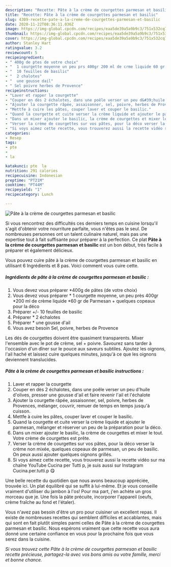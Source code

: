 ```yaml
---
description: "Recette: Pâte à la crème de courgettes parmesan et basilic"
title: "Recette: Pâte à la crème de courgettes parmesan et basilic"
slug: 4309-recette-pate-a-la-creme-de-courgettes-parmesan-et-basilic
date: 2020-11-22T08:36:11.036Z
image: https://img-global.cpcdn.com/recipes/eaa5de39a5a9b9c3/751x532cq70/pate-a-la-creme-de-courgettes-parmesan-et-basilic-photo-principale-de-la-recette.jpg
thumbnail: https://img-global.cpcdn.com/recipes/eaa5de39a5a9b9c3/751x532cq70/pate-a-la-creme-de-courgettes-parmesan-et-basilic-photo-principale-de-la-recette.jpg
cover: https://img-global.cpcdn.com/recipes/eaa5de39a5a9b9c3/751x532cq70/pate-a-la-creme-de-courgettes-parmesan-et-basilic-photo-principale-de-la-recette.jpg
author: Stanley Hart
ratingvalue: 3.2
reviewcount: 5
recipeingredient:
- " 400g de ptes de votre choix"
- "  1 courgette moyenne un peu prs 400gr 200 ml de crme liquide 60 gr de Parmesan   quelques copeaux pour la dco"
- "  10 feuilles de basilic"
- "  2 chalotes"
- "  une gousse dail"
- " Sel poivre herbes de Provence"
recipeinstructions:
- "Laver et rapper la courgette"
- "Couper en dès 2 échalotes, dans une poêle verser un peu d&#39;huile d&#39;olives, presser une gousse d&#39;ail et faire revenir l&#39;ail et l&#39;échalote"
- "Ajouter la courgette râpée, assaisonner, sel, poivre, herbes de Provences, mélanger, couvrir, remuer de temps en temps jusqu&#39;à cuisson."
- "Mettfe à cuire les pâtes, couper laver et couper le basilic."
- "Quand la courgette et cuite verser la crème liquide et ajouter le parmesan, mélanger et réserver un peu de la préparation pour la déco."
- "Dans un mixer ajouter le basilic, la crème de courgettes et mixer le tout. Votre crème de courgettes est prête."
- "Verser la crème de courgettes sur vos pâtes, pour la déco verser la crème non mixée, quelques copeaux de parmesan, un peu de basilic. On peux aussi ajouter quelques oignons grillés."
- "Si voys aimez cette recette, vous trouverez aussi la recette vidéo sur ma chaîne YouTube Cucina per Tutti p, je suis aussi sur Instagram Cucina.per.tutti.p 😋"
categories:
- Resep
tags:
- pte
- 
- la

katakunci: pte  la 
nutrition: 291 calories
recipecuisine: Indonesian
preptime: "PT21M"
cooktime: "PT44M"
recipeyield: "1"
recipecategory: Lunch

---
```



![Pâte à la crème de courgettes parmesan et basilic](https://img-global.cpcdn.com/recipes/eaa5de39a5a9b9c3/751x532cq70/pate-a-la-creme-de-courgettes-parmesan-et-basilic-photo-principale-de-la-recette.jpg)

Si vous rencontrez des difficultés ces derniers temps en cuisine lorsqu'il s'agit d'obtenir votre nourriture parfaite, vous n'êtes pas le seul. De nombreuses personnes ont un talent culinaire naturel, mais pas une expertise tout à fait suffisante pour préparer à la perfection. Ce plat <strong> Pâte à la crème de courgettes parmesan et basilic </strong> est un bon début, très facile à préparer et également délicieux.

<!--inarticleads1-->

Vous pouvez cuire pâte à la crème de courgettes parmesan et basilic en utilisant 6 Ingrédients et 8 pas. Voici comment vous cuire cette.

##### Ingrédients de pâte à la crème de courgettes parmesan et basilic :

1. Vous devez vous préparer  *400g de pâtes (de votre choix)
1. Vous devez vous préparer  * 1 courgette moyenne, un peu près 400gr *200 ml de crème liquide *60 gr de Parmesan  + quelques copeaux pour la déco
1. Préparer  +/- 10 feuilles de basilic
1. Préparer  * 2 échalotes
1. Préparer  * une gousse d&#39;ail
1. Vous avez besoin  Sel, poivre, herbes de Provence


Les dés de courgettes doivent être quasiment transparents. Mixer l&#39;ensemble avec le pot de crème, sel + poivre. Savourez sans tarder à l&#39;occasion d&#39;un dîner sur le pouce aux saveurs subtiles. Ajoutez les oignons, l&#39;ail haché et laissez cuire quelques minutes, jusqu&#39;à ce que les oignons deviennent translucides. 

<!--inarticleads2-->

##### Pâte à la crème de courgettes parmesan et basilic instructions :

1. Laver et rapper la courgette
1. Couper en dès 2 échalotes, dans une poêle verser un peu d&#39;huile d&#39;olives, presser une gousse d&#39;ail et faire revenir l&#39;ail et l&#39;échalote
1. Ajouter la courgette râpée, assaisonner, sel, poivre, herbes de Provences, mélanger, couvrir, remuer de temps en temps jusqu&#39;à cuisson.
1. Mettfe à cuire les pâtes, couper laver et couper le basilic.
1. Quand la courgette et cuite verser la crème liquide et ajouter le parmesan, mélanger et réserver un peu de la préparation pour la déco.
1. Dans un mixer ajouter le basilic, la crème de courgettes et mixer le tout. Votre crème de courgettes est prête.
1. Verser la crème de courgettes sur vos pâtes, pour la déco verser la crème non mixée, quelques copeaux de parmesan, un peu de basilic. On peux aussi ajouter quelques oignons grillés.
1. Si voys aimez cette recette, vous trouverez aussi la recette vidéo sur ma chaîne YouTube Cucina per Tutti p, je suis aussi sur Instagram Cucina.per.tutti.p 😋


Une belle recette du quotidien que nous avons beaucoup appréciée, trouvée ici. Un plat équilibré qui se suffit à lui-même. Et je vous conseille vraiment d&#39;utiliser du jambon à l&#39;os! Pour ma part, j&#39;en achète un gros morceau que je. Une fois la pâte précuite, incorporer l&#39;appareil (oeufs, crème fraîche au fond et l&#39;étaler). 

<!--inarticleads1-->

<p>
Vous n'avez pas besoin d'être un pro pour cuisiner un excellent repas. Il existe de nombreuses recettes qui semblent difficiles et accablantes, mais qui sont en fait plutôt simples parmi celles de Pâte à la crème de courgettes parmesan et basilic. Nous espérons vraiment que cette recette vous aura donné une certaine confiance en vous pour la prochaine fois que vous serez dans la cuisine.
</p>

<p>
<i>Si vous trouvez cette Pâte à la crème de courgettes parmesan et basilic recette précieuse, partagez-la avec vos bons amis ou votre famille, merci et bonne chance.</i>
</p>
